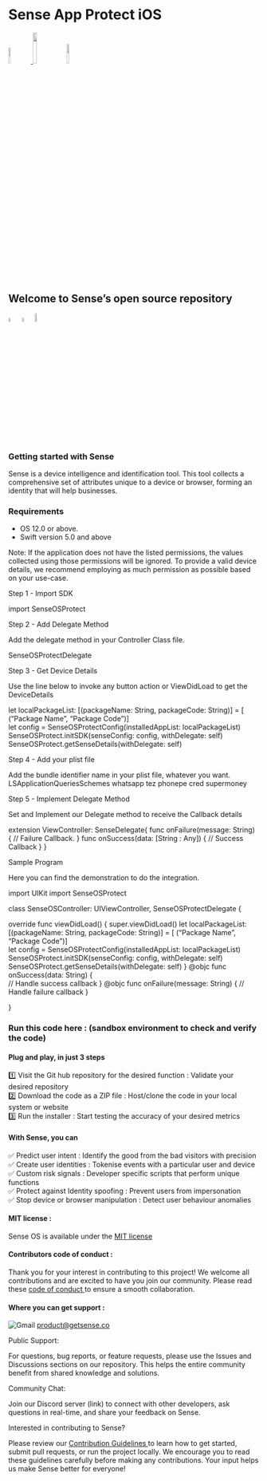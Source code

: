 <h1>Sense App Protect iOS</h1>

<p width="100%">
    <a href="https://github.com/sense-opensource/sense-app-protect-ios/blob/main/LICENSE"> 
        <img width="9%" src="https://custom-icon-badges.demolab.com/github/license/denvercoder1/custom-icon-badges?logo=law">
    </a>
    <img width="12.6%" src="https://badge-generator.vercel.app/api?icon=Github&label=Last%20Commit&status=May&color=6941C6"/> 
    <a href="https://discord.gg/hzNHTpwt">
        <img width="10%" src="https://badge-generator.vercel.app/api?icon=Discord&label=Discord&status=Live&color=6941C6"> 
    </a>
</p>

<h2>Welcome to Sense’s open source repository</h2>

<p width="100%">  
<img width="4.5%" src="https://custom-icon-badges.demolab.com/badge/Fork-orange.svg?logo=fork"> 
<img width="4.5%" src="https://custom-icon-badges.demolab.com/badge/Star-yellow.svg?logo=star"> 
<img width="6.5%" src="https://custom-icon-badges.demolab.com/badge/Commit-green.svg?logo=git-commit&logoColor=fff"> 
</p>

<h3>Getting started with Sense </h3>

Sense is a device intelligence and identification tool. This tool collects a comprehensive set of attributes unique to a device or browser, forming an identity that will help businesses.

<h3>Requirements</h3>

* OS 12.0 or above.
* Swift version 5.0 and above


Note: If the application does not have the listed permissions, the values collected using those permissions will be ignored. To provide a valid device details, we recommend employing as much permission as possible based on your use-case.

 Step 1 - Import SDK
 
 import SenseOSProtect

 Step 2 - Add Delegate Method

 Add the delegate method in your Controller Class file.

 SenseOSProtectDelegate

 Step 3 - Get Device Details

Use the line below to invoke any button action or ViewDidLoad to get the DeviceDetails

let localPackageList: [(packageName: String, packageCode: String)] = [
                    (“Package Name”, “Package Code”)]        
        let config = SenseOSProtectConfig(installedAppList: localPackageList)
        SenseOSProtect.initSDK(senseConfig: config, withDelegate: self)
        SenseOSProtect.getSenseDetails(withDelegate: self)

 Step 4 - Add your plist file

 Add the bundle identifier name in your plist file, whatever you want.
	<key>LSApplicationQueriesSchemes</key>
	<array>
		<string>whatsapp</string>
		<string>tez</string>
		<string>phonepe</string>
		<string>cred</string>
		<string>supermoney</string>
	</array>

 Step 5 - Implement Delegate Method

 Set and Implement our Delegate method to receive the Callback details


 extension ViewController: SenseDelegate{
    func onFailure(message: String) {
        // Failure Callback.
    }
    func onSuccess(data: [String : Any]) {
        // Success Callback
    }
}

 Sample Program

Here you can find the demonstration to do the integration.

import UIKit
import SenseOSProtect

class SenseOSController: UIViewController, SenseOSProtectDelegate {

  override func viewDidLoad() {
      super.viewDidLoad()
      let localPackageList: [(packageName: String, packageCode: String)] = [
                    (“Package Name”, “Package Code”)]      
        let config = SenseOSProtectConfig(installedAppList: localPackageList)
        SenseOSProtect.initSDK(senseConfig: config, withDelegate: self)
        SenseOSProtect.getSenseDetails(withDelegate: self)
  }
  @objc func onSuccess(data: String) {     
      // Handle success callback
  }
  @objc func onFailure(message: String) {
      // Handle failure callback
  }

}
 
<h3>Run this code here : (sandbox environment to check and verify the code)</h3>

<h4>Plug and play, in just 3 steps</h3>  

1️⃣ Visit the Git hub repository for the desired function : Validate your desired repository  
2️⃣ Download the code as a ZIP file : Host/clone the code in your local system or website  
3️⃣ Run the installer : Start testing the accuracy of your desired metrics 

#### With Sense, you can  

✅ Predict user intent : Identify the good from the bad visitors with precision  
✅ Create user identities : Tokenise events with a particular user and device  
✅ Custom risk signals : Developer specific scripts that perform unique functions  
✅ Protect against Identity spoofing : Prevent users from impersonation  
✅ Stop device or browser manipulation : Detect user behaviour anomalies 


#### MIT license : 

Sense OS is available under the <a href="https://github.com/sense-opensource/sense-app-protect-ios/blob/main/LICENSE"> MIT license </a>

#### Contributors code of conduct : 

Thank you for your interest in contributing to this project! We welcome all contributions and are excited to have you join our community. Please read these <a href="https://github.com/sense-opensource/sense-app-protect-ios/blob/main/code_of_conduct.md"> code of conduct </a> to ensure a smooth collaboration.

#### Where you can get support :     
![Gmail](https://img.shields.io/badge/Gmail-D14836?logo=gmail&logoColor=white)       product@getsense.co 

Public Support:

For questions, bug reports, or feature requests, please use the Issues and Discussions sections on our repository. This helps the entire community benefit from shared knowledge and solutions.

Community Chat:

Join our Discord server (link) to connect with other developers, ask questions in real-time, and share your feedback on Sense.

Interested in contributing to Sense?

Please review our <a href="https://github.com/sense-opensource/sense-app-protect-ios/blob/main/CONTRIBUTING.md"> Contribution Guidelines </a> to learn how to get started, submit pull requests, or run the project locally. We encourage you to read these guidelines carefully before making any contributions. Your input helps us make Sense better for everyone!
